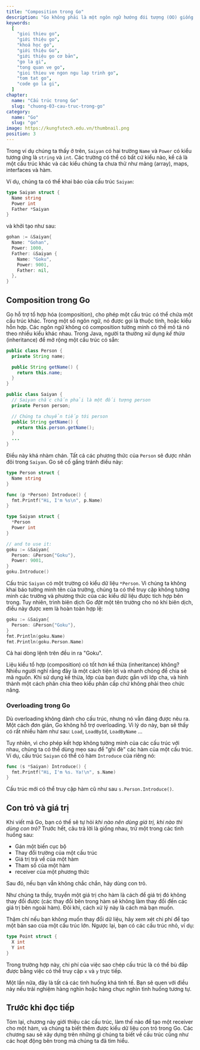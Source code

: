 ```yaml
---
title: "Composition trong Go"
description: "Go không phải là một ngôn ngữ hướng đói tượng (OO) giống như C++, java, Ruby hoặc C#. Go không có các đối tượng cũng như khả năng kế thừa (inheritance). Do đó, Go không có các lý thuyết thường được nhắc đến khi nói về OO như đa hình (polymorphism) hay ghi đè (overloading). Thứ mà Go có là các cấu trúc, có thể kết hợp với các phương thức. Go hỗ trợ một dạng đơn giản nhưng hiệu quả của tổ hợp (composition). Nhìn chung, đó là sự kết hợp của những đoạn mã đơn giản, mà lại không cần đến một số tính năng mà OO cung cấp. (Điều đó cho thấy sự tối ưu của *composition* so với *inheritance* và Go là ngôn ngữ đầu tiên tôi sử dụng có một nền tảng vững chắc về vấn đề này.) Mặc dù Go không giống như OO mà bạn quen dùng, bạn sẽ nhận thấy có rất nhiều điểm giống nhau giữa định nghĩa một cấu trúc (structure) và định nghĩa một lớp (class)."
keywords:
  [
    "gioi thieu go",
    "giới thiệu go",
    "khoá học go",
    "giới thiệu Go",
    "giới thiệu go cơ bản",
    "go la gi",
    "tong quan ve go",
    "gioi thieu ve ngon ngu lap trinh go",
    "tom tat go",
    "code go la gi",
  ]
chapter:
  name: "Cấu trúc trong Go"
  slug: "chuong-03-cau-truc-trong-go"
category:
  name: "Go"
  slug: "go"
image: https://kungfutech.edu.vn/thumbnail.png
position: 3
---
```


Trong ví dụ chúng ta thấy ở trên, `Saiyan` có hai trường `Name` và `Power` có kiểu tương ứng là `string` và `int`. Các trường có thể có bất cứ kiểu nào, kể cả là một cấu trúc khác và các kiểu chúng ta chưa thử như mảng (array), maps, interfaces và hàm.

Ví dụ, chúng ta có thể khai báo của cấu trúc `Saiyan`:

```go
type Saiyan struct {
  Name string
  Power int
  Father *Saiyan
}
```

và khởi tạo như sau:

```go
gohan := &Saiyan{
  Name: "Gohan",
  Power: 1000,
  Father: &Saiyan {
    Name: "Goku",
    Power: 9001,
    Father: nil,
  },
}
```

## Composition trong Go

Go hỗ trợ tổ hợp hóa (composition), cho phép một cấu trúc có thể chứa một cấu trúc khác. Trong một số ngôn ngữ, nó được gọi là thuộc tính, hoặc kiểu hỗn hợp. Các ngôn ngữ không có composition tường minh có thể mô tả nó theo nhiều kiểu khác nhau. Trong Java, người ta thường xử dụng _kế thừa_ (inheritance) để mở rộng một cấu trúc có sẵn:

```java
public class Person {
  private String name;

  public String getName() {
    return this.name;
  }
}

public class Saiyan {
  // Saiyan chắc chắn phải là một đối tượng person
  private Person person;

  // Chúng ta chuyển tiếp tới person
  public String getName() {
    return this.person.getName();
  }
  ...
}
```

Điều này khá nhàm chán. Tất cả các phương thức của `Person` sẽ được nhân đôi trong `Saiyan`. Go sẽ cố gắng tránh điều này:

```go
type Person struct {
  Name string
}

func (p *Person) Introduce() {
  fmt.Printf("Hi, I'm %s\n", p.Name)
}

type Saiyan struct {
  *Person
  Power int
}

// and to use it:
goku := &Saiyan{
  Person: &Person{"Goku"},
  Power: 9001,
}
goku.Introduce()
```

Cấu trúc `Saiyan` có một trường có kiểu dữ liệu `*Person`. Vì chúng ta không khai báo tường minh tên của trường, chúng ta có thể truy cập không tường minh các trường và phương thức của các kiểu dữ liệu được tích hợp bên trong. Tuy nhiên, trình biên dịch Go _đặt_ một tên trường cho nó khi biên dịch, điều này được xem là hoàn toàn hợp lệ:

```go
goku := &Saiyan{
  Person: &Person{"Goku"},
}
fmt.Println(goku.Name)
fmt.Println(goku.Person.Name)
```

Cả hai dòng lệnh trên đều in ra "Goku".

Liệu kiểu tổ hợp (composition) có tốt hơn kế thừa (inheritance) không? Nhiều người nghĩ rằng đây là một cách tiện lợi và nhanh chóng để chia sẻ mã nguồn. Khi sử dụng kế thừa, lớp của bạn được gắn với lớp cha, và hình thành một cách phân chia theo kiểu phân cấp chứ không phải theo chức năng.

### Overloading trong Go

Dù overloading không dành cho cấu trúc, nhưng nó vẫn đáng được nêu ra. Một cách đơn giản, Go không hỗ trợ overloading. Vì lý do này, bạn sẽ thấy có rất nhiều hàm như sau: `Load`, `LoadById`, `LoadByName` ...

Tuy nhiên, vì cho phép kết hợp không tường minh của các cấu trúc với nhau, chúng ta có thể dùng mẹo sau để "ghi đè" các hàm của một cấu trúc. Ví dụ, cấu trúc `Saiyan` có thể có hàm `Introduce` của riêng nó:

```go
func (s *Saiyan) Introduce() {
  fmt.Printf("Hi, I'm %s. Ya!\n", s.Name)
}
```

Cấu trúc mới có thể truy cập hàm cũ như sau `s.Person.Introduce()`.

## Con trỏ và giá trị

Khi viết mã Go, bạn có thể sẽ tự hỏi _khi nào nên dùng giá trị, khi nào thì dùng con trỏ?_ Trước hết, câu trả lời là giống nhau, trừ một trong các tình huống sau:

- Gán một biến cục bộ
- Thay đổi trường của một cấu trúc
- Giá trị trả về của một hàm
- Tham số của một hàm
- receiver của một phương thức

Sau đó, nếu bạn vẫn không chắc chắn, hãy dùng con trỏ.

Như chúng ta thấy, truyền một giá trị cho hàm là cách để giá trị đó không thay đổi được (các thay đổi bên trong hàm sẽ không làm thay đổi đến các giá trị bên ngoài hàm). Đôi khi, cách xử lý này là cách mà bạn muốn.

Thậm chí nếu bạn không muốn thay đổi dữ liệu, hãy xem xét chi phí để tạo một bản sao của một cấu trúc lớn. Ngược lại, bạn có các cấu trúc nhỏ, ví dụ:

```go
type Point struct {
  X int
  Y int
}
```

Trong trường hợp này, chi phí của việc sao chép cấu trúc là có thể bù đắp được bằng việc có thể truy cập `x` và `y` trực tiếp.

Một lần nữa, đây là tất cả các tình huống khá tinh tế. Bạn sẽ quen với điều này nếu trải nghiệm hàng nghìn hoặc hàng chục nghìn tình huống tương tự.

## Trước khi đọc tiếp

Tóm lại, chương này giới thiệu các cấu trúc, làm thế nào để tạo một receiver cho một hàm, và chúng ta biết thêm được kiểu dữ liệu con trỏ trong Go. Các chương sau sẽ xây dựng trên những gì chúng ta biết về cấu trúc cũng như các hoạt động bên trong mà chúng ta đã tìm hiểu.
